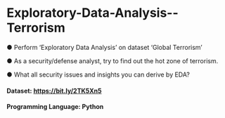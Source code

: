 # Exploratory-Data-Analysis--Terrorism
● Perform ‘Exploratory Data Analysis’ on dataset ‘Global Terrorism’

● As a security/defense analyst, try to find out the hot zone of terrorism.

● What all security issues and insights you can derive by EDA?

#### Dataset: https://bit.ly/2TK5Xn5
#### Programming Language: Python

